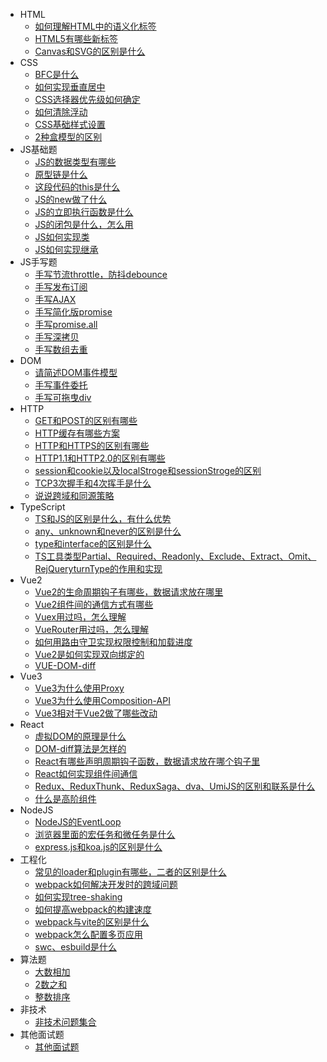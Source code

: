 <!-- docs/_sidebar.md -->
* HTML
    * [如何理解HTML中的语义化标签](docs/FE/01.HTML/01.如何理解HTML中的语义化标签)
    * [HTML5有哪些新标签](docs/FE/01.HTML/02.HTML5有哪些新标签)
    * [Canvas和SVG的区别是什么](docs/FE/01.HTML/03.Canvas和SVG的区别是什么)
* CSS
    * [BFC是什么](docs/FE/02.CSS/01.BFC是什么)
    * [如何实现垂直居中](docs/FE/02.CSS/02.如何实现垂直居中)
    * [CSS选择器优先级如何确定](docs/FE/02.CSS/03.CSS选择器优先级如何确定)
    * [如何清除浮动](docs/FE/02.CSS/04.如何清除浮动)
    * [CSS基础样式设置](docs/FE/02.CSS/05.CSS基础样式设置)
    * [2种盒模型的区别](docs/FE/02.CSS/06.2种盒模型的区别)
* JS基础题
    * [JS的数据类型有哪些](docs/FE/03.JS基础题/01.JS的数据类型有哪些)
    * [原型链是什么](docs/FE/03.JS基础题/02.原型链是什么)
    * [这段代码的this是什么](docs/FE/03.JS基础题/03.这段代码的this是什么)
    * [JS的new做了什么](docs/FE/03.JS基础题/04.JS的new做了什么)
    * [JS的立即执行函数是什么](docs/FE/03.JS基础题/05.JS的立即执行函数是什么)
    * [JS的闭包是什么，怎么用](docs/FE/03.JS基础题/06.JS的闭包是什么，怎么用)
    * [JS如何实现类](docs/FE/03.JS基础题/07.JS如何实现类)
    * [JS如何实现继承](docs/FE/03.JS基础题/08.JS如何实现继承)
* JS手写题
    * [手写节流throttle，防抖debounce](docs/FE/04.JS手写题/01.手写节流throttle，防抖debounce)
    * [手写发布订阅](docs/FE/04.JS手写题/02.手写发布订阅)
    * [手写AJAX](docs/FE/04.JS手写题/03.手写AJAX)
    * [手写简化版promise](docs/FE/04.JS手写题/04.手写简化版promise)
    * [手写promise.all](docs/FE/04.JS手写题/05.手写promise.all)
    * [手写深拷贝](docs/FE/04.JS手写题/06.手写深拷贝)
    * [手写数组去重](docs/FE/04.JS手写题/07.手写数组去重)
* DOM
    * [请简述DOM事件模型](docs/FE/05.DOM/01.请简述DOM事件模型)
    * [手写事件委托](docs/FE/05.DOM/02.手写事件委托)
    * [手写可拖曳div](docs/FE/05.DOM/03.手写可拖曳div)
* HTTP
    * [GET和POST的区别有哪些](docs/FE/06.HTTP/01.GET和POST的区别有哪些)
    * [HTTP缓存有哪些方案](docs/FE/06.HTTP/02.HTTP缓存有哪些方案)
    * [HTTP和HTTPS的区别有哪些](docs/FE/06.HTTP/03.HTTP和HTTPS的区别有哪些)
    * [HTTP1.1和HTTP2.0的区别有哪些](docs/FE/06.HTTP/04.HTTP1.1和HTTP2.0的区别有哪些)
    * [session和cookie以及localStroge和sessionStroge的区别](docs/FE/06.HTTP/05.session和cookie以及localStroge和sessionStroge的区别)
    * [TCP3次握手和4次挥手是什么](docs/FE/06.HTTP/06.TCP3次握手和4次挥手是什么)
    * [说说跨域和同源策略](docs/FE/06.HTTP/07.说说跨域和同源策略)
* TypeScript
    * [TS和JS的区别是什么，有什么优势](docs/FE/07.TypeScript/01.TS和JS的区别是什么，有什么优势)
    * [any、unknown和never的区别是什么](docs/FE/07.TypeScript/02.any、unknown和never的区别是什么)
    * [type和interface的区别是什么](docs/FE/07.TypeScript/03.type和interface的区别是什么)
    * [TS工具类型Partial、Required、Readonly、Exclude、Extract、Omit、RejQueryturnType的作用和实现](docs/FE/07.TypeScript/04.TS工具类型Partial、Required、Readonly、Exclude、Extract、Omit、ReturnType的作用和实现)
* Vue2
    * [Vue2的生命周期钩子有哪些，数据请求放在哪里](docs/FE/08.Vue2/01.Vue2的生命周期钩子有哪些，数据请求放在哪里)
    * [Vue2组件间的通信方式有哪些](docs/FE/08.Vue2/02.Vue2组件间的通信方式有哪些)
    * [Vuex用过吗，怎么理解](docs/FE/08.Vue2/03.Vuex用过吗，怎么理解)
    * [VueRouter用过吗，怎么理解](docs/FE/08.Vue2/04.VueRouter用过吗，怎么理解)
    * [如何用路由守卫实现权限控制和加载进度](docs/FE/08.Vue2/05.如何用路由守卫实现权限控制和加载进度)
    * [Vue2是如何实现双向绑定的](docs/FE/08.Vue2/06.Vue2是如何实现双向绑定的)
    * [VUE-DOM-diff](docs/FE/08.Vue2/07.vue-dom-diff)
* Vue3
    * [Vue3为什么使用Proxy](docs/FE/09.Vue3/01.Vue3为什么使用Proxy)
    * [Vue3为什么使用Composition-API](docs/FE/09.Vue3/02.Vue3为什么使用Composition-API)
    * [Vue3相对于Vue2做了哪些改动](docs/FE/09.Vue3/03.Vue3相对于Vue2做了哪些改动)
* React
    * [虚拟DOM的原理是什么](docs/FE/10.React/01.虚拟DOM的原理是什么)
    * [DOM-diff算法是怎样的](docs/FE/10.React/02.DOM-diff算法是怎样的)
    * [React有哪些声明周期钩子函数，数据请求放在哪个钩子里](docs/FE/10.React/03.React有哪些声明周期钩子函数，数据请求放在哪个钩子里)
    * [React如何实现组件间通信](docs/FE/10.React/React如何实现组件间通信)
    * [Redux、ReduxThunk、ReduxSaga、dva、UmiJS的区别和联系是什么](docs/FE/10.React/05.Redux、ReduxThunk、ReduxSaga、dva、UmiJS的区别和联系是什么)
    * [什么是高阶组件](docs/FE/10.React/06.什么是高阶组件)  
* NodeJS
    * [NodeJS的EventLoop](docs/FE/11.NodeJS/01.NodeJS的EventLoop)
    * [浏览器里面的宏任务和微任务是什么](docs/FE/11.NodeJS/02.浏览器里面的宏任务和微任务是什么)
    * [express.js和koa.js的区别是什么](docs/FE/11.NodeJS/03.express.js和koa.js的区别是什么)
* 工程化 
    * [常见的loader和plugin有哪些，二者的区别是什么](docs/FE/12.工程化/01.常见的loader和plugin有哪些，二者的区别是什么)
    * [webpack如何解决开发时的跨域问题](docs/FE/12.工程化/02.webpack如何解决开发时的跨域问题)
    * [如何实现tree-shaking](docs/FE/12.工程化/03.如何实现tree-shaking)
    * [如何提高webpack的构建速度](docs/FE/12.工程化/04.如何提高webpack的构建速度)
    * [webpack与vite的区别是什么](docs/FE/12.工程化/05.webpack与vite的区别是什么)
    * [webpack怎么配置多页应用](docs/FE/12.工程化/06.webpack怎么配置多页应用)
    * [swc、esbuild是什么](docs/FE/12.工程化/07.swc、esbuild是什么)
* 算法题
    * [大数相加](docs/FE/13.算法/01.大数相加)
    * [2数之和](docs/FE/13.算法/02.2数之和)
    * [整数排序](docs/FE/13.算法/03.整数排序)
* 非技术 
    * [非技术问题集合](docs/FE/14.非技术/非技术问题集合)
* 其他面试题
    + [其他面试题](docs/FE/15.其他面试题/其他面试题)

